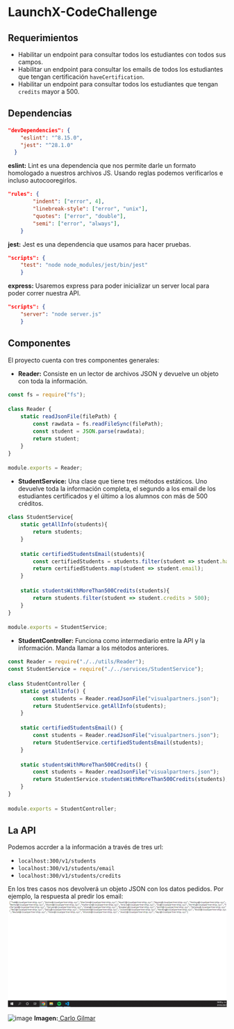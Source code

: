 # LaunchX-CodeChallenge

## Requerimientos
- Habilitar un endpoint para consultar todos los estudiantes con todos sus campos.
- Habilitar un endpoint para consultar los emails de todos los estudiantes que tengan certificación `haveCertification`.
- Habilitar un endpoint para consultar todos los estudiantes que tengan `credits` mayor a 500.

## Dependencias
```json
"devDependencies": {
    "eslint": "^8.15.0",
    "jest": "^28.1.0"
  }
```
**eslint:** Lint es una dependencia que nos permite darle un formato homologado a nuestros archivos JS. Usando reglas podemos verificarlos e incluso autocooregirlos.
```json
"rules": {
        "indent": ["error", 4],
        "linebreak-style": ["error", "unix"],
        "quotes": ["error", "double"],
        "semi": ["error", "always"],
    }
```
**jest:** Jest es una dependencia que usamos para hacer pruebas.
```json
"scripts": {
    "test": "node node_modules/jest/bin/jest"
    }
```
**express:** Usaremos express para poder inicializar un server local para poder correr nuestra API.
```json
"scripts": {
    "server": "node server.js"
    }
```
## Componentes

El proyecto cuenta con tres componentes generales:
- **Reader:** Consiste en un lector de archivos JSON y devuelve un objeto con toda la información.
```javascript
const fs = require("fs");

class Reader {
    static readJsonFile(filePath) {
        const rawdata = fs.readFileSync(filePath);
        const student = JSON.parse(rawdata);
        return student;
    }  
}

module.exports = Reader;
```
- **StudentService:** Una clase que tiene tres métodos estáticos. Uno devuelve toda la información completa, el segundo a los email de los estudiantes certificados y el último a los alumnos con más de 500 créditos.
```javascript
class StudentService{
    static getAllInfo(students){
        return students;
    }

    static certifiedStudentsEmail(students){
        const certifiedStudents = students.filter(student => student.haveCertification === true);
        return certifiedStudents.map(student => student.email);
    }

    static studentsWithMoreThan500Credits(students){
        return students.filter(student => student.credits > 500);
    }
}

module.exports = StudentService;
```
- **StudentController:** Funciona como intermediario entre la API y la información. Manda llamar a los métodos anteriores.
```javascript
const Reader = require("./../utils/Reader");
const StudentService = require("./../services/StudentService");

class StudentController {
    static getAllInfo() {
        const students = Reader.readJsonFile("visualpartners.json");
        return StudentService.getAllInfo(students);
    }

    static certifiedStudentsEmail() {
        const students = Reader.readJsonFile("visualpartners.json");
        return StudentService.certifiedStudentsEmail(students);
    }

    static studentsWithMoreThan500Credits() {
        const students = Reader.readJsonFile("visualpartners.json");
        return StudentService.studentsWithMoreThan500Credits(students);
    }
}

module.exports = StudentController;
```

## La API
Podemos accrder a la información a través de tres url:
- `localhost:300/v1/students`
- `localhost:300/v1/students/email`
- `localhost:300/v1/students/credits`

En los tres casos nos devolverá un objeto JSON con los datos pedidos. Por ejemplo, la respuesta al predir los email:
![image](https://raw.githubusercontent.com/Alemango/LaunchX-CodeChallenge/master/lib/Captura%20de%20pantalla%20(290).png)

![image](https://user-images.githubusercontent.com/17634377/165870375-fe5a730a-eada-4abe-ac9c-42334e003b18.png)
**Imagen:**[ Carlo Gilmar](https://www.instagram.com/carlogilmar_/)
